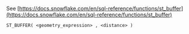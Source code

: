 See [https://docs.snowflake.com/en/sql-reference/functions/st_buffer](https://docs.snowflake.com/en/sql-reference/functions/st_buffer)
```
ST_BUFFER( <geometry_expression> , <distance> )
```

